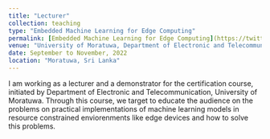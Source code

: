 ```yaml
---
title: "Lecturer"
collection: teaching
type: "Embedded Machine Learning for Edge Computing"
permalink: [Embedded Machine Learning for Edge Computing](https://twitter.com/i/web/status/1556993163067559936)
venue: "University of Moratuwa, Department of Electronic and Telecommunication Engineering"
date: September to November, 2022
location: "Moratuwa, Sri Lanka"
---
```


I am working as a lecturer and a demonstrator for the certification course, initiated by Department of Electronic and Telecommunication, University of Moratuwa.
Through this course, we target to educate the audience on the problems on practical implementations of machine learning models in resource constrained enviorenments like edge devices and how to solve this problems.

